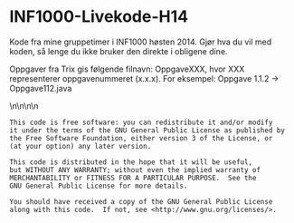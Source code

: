 INF1000-Livekode-H14
====================

Kode fra mine gruppetimer i INF1000 høsten 2014. Gjør hva du vil med koden, så lenge du ikke bruker den direkte i obligene dine.

Oppgaver fra Trix gis følgende filnavn: OppgaveXXX, hvor XXX representerer oppgavenummeret (x.x.x). For eksempel: Oppgave 1.1.2 -> Oppgave112.java

\n\n\n\n

    This code is free software: you can redistribute it and/or modify
    it under the terms of the GNU General Public License as published by
    the Free Software Foundation, either version 3 of the License, or
    (at your option) any later version.

    This code is distributed in the hope that it will be useful,
    but WITHOUT ANY WARRANTY; without even the implied warranty of
    MERCHANTABILITY or FITNESS FOR A PARTICULAR PURPOSE.  See the
    GNU General Public License for more details.

    You should have received a copy of the GNU General Public License
    along with this code.  If not, see <http://www.gnu.org/licenses/>.